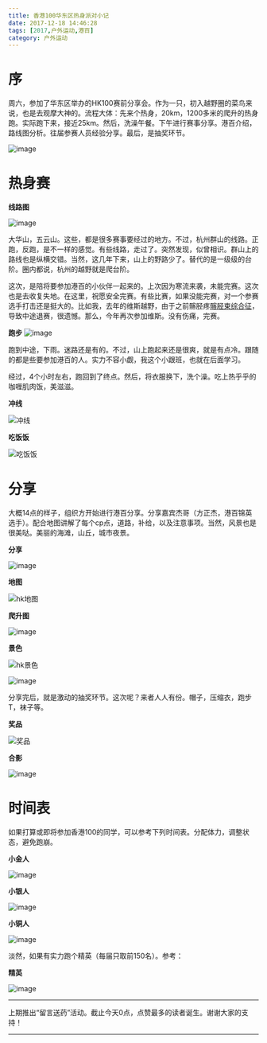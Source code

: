 ```yaml
---
title: 香港100华东区热身派对小记
date: 2017-12-18 14:46:28
tags: [2017,户外运动,港百]
category: 户外运动
---
```

# 序
周六，参加了华东区举办的HK100赛前分享会。作为一只，初入越野圈的菜鸟来说，也是去观摩大神的。流程大体：先来个热身，20km，1200多米的爬升的热身跑。实际跑下来，接近25km。然后，洗澡午餐。下午进行赛事分享。港百介绍，路线图分析。往届参赛人员经验分享。最后，是抽奖环节。

![image](http://of7369y0i.bkt.clouddn.com/%EF%BC%8F2017/12/hk100/%E5%B0%8F%E4%BA%BA.jpeg)

<!--more-->

# 热身赛
**线路图**

![image](http://of7369y0i.bkt.clouddn.com/%EF%BC%8F2017/12/hk100/%E7%83%AD%E8%BA%AB%E5%9B%BE.jpeg)

大华山，五云山。这些，都是很多赛事要经过的地方。不过，杭州群山的线路。正跑，反跑，是不一样的感觉。有些线路，走过了。突然发现，似曾相识。群山上的路线也是纵横交错。当然，这几年下来，山上的野路少了。替代的是一级级的台阶。圈内都说，杭州的越野就是爬台阶。

这次，是陪将要参加港百的小伙伴一起来的。上次因为寒流来袭，未能完赛。这次也是去收复失地。在这里，祝愿安全完赛。有些比赛，如果没能完赛，对一个参赛选手打击还是挺大的。比如我，去年的维斯越野，由于之前髂胫疼[髂胫束综合征](http://iranshao.com/articles/itbs_1)，导致中途退赛，很遗憾。那么，今年再次参加维斯。没有伤痛，完赛。

**跑步**
![image](http://of7369y0i.bkt.clouddn.com/%EF%BC%8F2017/12/hk100/%E8%B7%91%E6%AD%A5.jpeg)

跑到中途，下雨。迷路还是有的。不过，山上跑起来还是很爽，就是有点冷。跟随的都是些要参加港百的人。实力不容小觑，我这个小跟班，也就在后面学习。

经过，4个小时左右，跑回到了终点。然后，将衣服换下，洗个澡。吃上热乎乎的咖喱肌肉饭，美滋滋。

**冲线**

![冲线](http://of7369y0i.bkt.clouddn.com/%EF%BC%8F2017/12/hk100/%E5%86%B2%E7%BA%BF.jpeg)

**吃饭饭**

![吃饭饭](http://of7369y0i.bkt.clouddn.com/%EF%BC%8F2017/12/hk100/WechatIMG30.jpeg)


# 分享
大概14点的样子，组织方开始进行港百分享。分享嘉宾杰哥（方正杰，港百锦英选手）。配合地图讲解了每个cp点，道路，补给，以及注意事项。当然，风景也是很美哒。美丽的海滩，山丘，城市夜景。

**分享**

![image](http://of7369y0i.bkt.clouddn.com/%EF%BC%8F2017/12/hk100/WechatIMG31.jpeg)

**地图**

![hk地图](http://of7369y0i.bkt.clouddn.com/%EF%BC%8F2017/12/hk100/WX20171217-201436.png)

**爬升图**

![image](http://of7369y0i.bkt.clouddn.com/%EF%BC%8F2017/12/hk100/elevation_profile.png)

**景色**

![hk景色](http://of7369y0i.bkt.clouddn.com/%EF%BC%8F2017/12/hk100/%E6%B5%B7%E6%BB%A9.jpeg)

![image](http://of7369y0i.bkt.clouddn.com/%EF%BC%8F2017/12/hk100/timg.jpeg)

分享完后，就是激动的抽奖环节。这次呢？来者人人有份。帽子，压缩衣，跑步T，袜子等。

**奖品**

![奖品](http://of7369y0i.bkt.clouddn.com/%EF%BC%8F2017/12/hk100/%E5%A5%96%E5%93%81.jpeg)

**合影**

![image](http://of7369y0i.bkt.clouddn.com/%EF%BC%8F2017/12/hk100/%E5%90%88%E5%BD%B1.jpeg)

# 时间表
如果打算或即将参加香港100的同学，可以参考下列时间表。分配体力，调整状态，避免跑崩。

**小金人**

![image](http://of7369y0i.bkt.clouddn.com/%EF%BC%8F2017/12/hk100/%E5%B0%8F%E9%87%91%E4%BA%BA.jpg)

**小银人**

![image](http://of7369y0i.bkt.clouddn.com/%EF%BC%8F2017/12/hk100/%E5%B0%8F%E9%93%B6%E4%BA%BA.jpg)

**小铜人**

![image](http://of7369y0i.bkt.clouddn.com/%EF%BC%8F2017/12/hk100/%E5%B0%8F%E9%93%9C%E4%BA%BA.jpg)

淡然，如果有实力跑个精英（每届只取前150名）。参考：

**精英**

![image](http://of7369y0i.bkt.clouddn.com/%EF%BC%8F2017/12/hk100/%E9%87%91%E9%B9%B0.jpg)

---
上期推出“留言送药”活动。截止今天0点，点赞最多的读者诞生。谢谢大家的支持！

---

